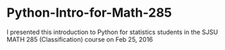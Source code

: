 # Python-Intro-for-Math-285
I presented this introduction to Python for statistics students in the SJSU MATH 285 (Classification) course on Feb 25, 2016
